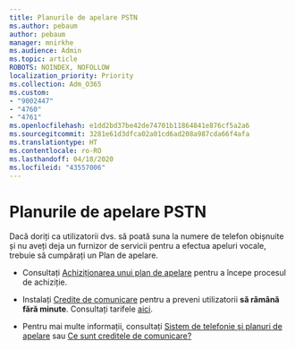 ```yaml
---
title: Planurile de apelare PSTN
ms.author: pebaum
author: pebaum
manager: mnirkhe
ms.audience: Admin
ms.topic: article
ROBOTS: NOINDEX, NOFOLLOW
localization_priority: Priority
ms.collection: Adm_O365
ms.custom:
- "9002447"
- "4760"
- "4761"
ms.openlocfilehash: e1dd2bd37be42de74701b11864841e876cf5a2a6
ms.sourcegitcommit: 3281e61d3dfca02a01cd6ad208a987cda66f4afa
ms.translationtype: HT
ms.contentlocale: ro-RO
ms.lasthandoff: 04/18/2020
ms.locfileid: "43557006"
---
```

# <a name="pstn-calling-plans"></a>Planurile de apelare PSTN

Dacă doriți ca utilizatorii dvs. să poată suna la numere de telefon obișnuite și nu aveți deja un furnizor de servicii pentru a efectua apeluri vocale, trebuie să cumpărați un Plan de apelare.

- Consultați [Achiziționarea unui plan de apelare](https://docs.microsoft.com/MicrosoftTeams/calling-plans-for-office-365) pentru a începe procesul de achiziție.

- Instalați [Credite de comunicare](https://docs.microsoft.com/microsoftteams/set-up-communications-credits-for-your-organization) pentru a preveni utilizatorii **să rămână fără minute**. Consultați tarifele [aici](https://products.office.com/microsoft-teams/voice-calling). 

- Pentru mai multe informații, consultați [Sistem de telefonie și planuri de apelare](https://docs.microsoft.com/MicrosoftTeams/calling-plan-landing-page) sau [Ce sunt creditele de comunicare?](https://docs.microsoft.com/microsoftteams/what-are-communications-credits)
